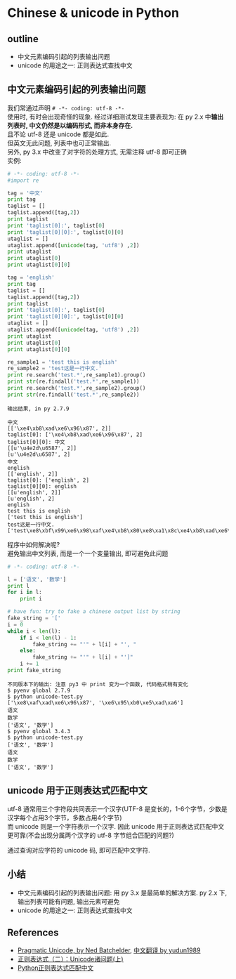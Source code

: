 # Chinese & unicode in Python

## outline
- 中文元素编码引起的列表输出问题
- unicode 的用途之一: 正则表达式查找中文

## 中文元素编码引起的列表输出问题
我们常通过声明 `# -*- coding: utf-8 -*-`   
使用时, 有时会出现奇怪的现象. 经过详细测试发现主要表现为: 在 py 2.x 中**输出列表时, 中文仍然是以编码形式, 而非本身存在.**   
且不论 utf-8 还是 unicode 都是如此.   
但英文无此问题, 列表中也可正常输出.  
另外, py 3.x 中改变了对字符的处理方式, 无需注释 utf-8 即可正确  
实例:

```python
# -*- coding: utf-8 -*-
#import re

tag = '中文'
print tag
taglist = []
taglist.append([tag,2])
print taglist
print 'taglist[0]:', taglist[0]
print 'taglist[0][0]:', taglist[0][0]
utaglist = []
utaglist.append([unicode(tag, 'utf8') ,2])
print utaglist
print utaglist[0]
print utaglist[0][0]

tag = 'english'
print tag
taglist = []
taglist.append([tag,2])
print taglist
print 'taglist[0]:', taglist[0]
print 'taglist[0][0]:', taglist[0][0]
utaglist = []
utaglist.append([unicode(tag, 'utf8') ,2])
print utaglist
print utaglist[0]
print utaglist[0][0]

re_sample1 = 'test this is english'
re_sample2 = 'test这是一行中文.'
print re.search('test.*',re_sample1).group()
print str(re.findall('test.*',re_sample1))
print re.search('test.*',re_sample2).group()
print str(re.findall('test.*',re_sample2))
```

```
输出结果, in py 2.7.9

中文
[['\xe4\xb8\xad\xe6\x96\x87', 2]]
taglist[0]: ['\xe4\xb8\xad\xe6\x96\x87', 2]
taglist[0][0]: 中文
[[u'\u4e2d\u6587', 2]]
[u'\u4e2d\u6587', 2]
中文
english
[['english', 2]]
taglist[0]: ['english', 2]
taglist[0][0]: english
[[u'english', 2]]
[u'english', 2]
english
test this is english
['test this is english']
test这是一行中文.
['test\xe8\xbf\x99\xe6\x98\xaf\xe4\xb8\x80\xe8\xa1\x8c\xe4\xb8\xad\xe6\x96\x87.']
```

程序中如何解决呢?  
避免输出中文列表, 而是一个一个变量输出, 即可避免此问题

```python
# -*- coding: utf-8 -*-

l = ['语文', '数学']
print l
for i in l:
    print i

# have fun: try to fake a chinese output list by string
fake_string = '['
i = 0 
while i < len(l):
    if i < len(l) - 1:
        fake_string += "'" + l[i] + "', "
    else:
        fake_string += "'" + l[i] + "']"
    i += 1
print fake_string
```

```
不同版本下的输出: 注意 py3 中 print 变为一个函数, 代码格式稍有变化
$ pyenv global 2.7.9
$ python unicode-test.py
['\xe8\xaf\xad\xe6\x96\x87', '\xe6\x95\xb0\xe5\xad\xa6']
语文
数学
['语文', '数学']
$ pyenv global 3.4.3 
$ python unicode-test.py
['语文', '数学']
语文
数学
['语文', '数学']
```


## unicode 用于正则表达式匹配中文
utf-8 通常用三个字符段共同表示一个汉字(UTF-8 是变长的，1-6个字节，少数是汉字每个占用3个字节，多数占用4个字节)   
而 unicode 则是一个字符表示一个汉字. 因此 unicode 用于正则表达式匹配中文更可靠(不会出现分属两个汉字的 utf-8 字节组合匹配的问题?)

通过查询对应字符的 unicode 码, 即可匹配中文字符.

## 小结
- 中文元素编码引起的列表输出问题: 用 py 3.x 是最简单的解决方案. py 2.x 下, 输出列表可能有问题, 输出元素可避免
- unicode 的用途之一: 正则表达式查找中文

## References
- [Pragmatic Unicode, by Ned Batchelder](http://nedbatchelder.com/text/unipain.html), [中文翻译 by yudun1989](http://pycoders-weekly-chinese.readthedocs.org/en/latest/issue5/unipain.html)
- [正则表达式（二）：Unicode诸问题(上)](http://www.infoq.com/cn/news/2011/02/regular-expressions-unicode)
- [Python正则表达式匹配中文](http://blog.csdn.net/gatieme/article/details/43235791)